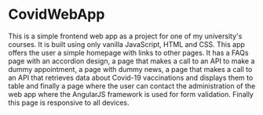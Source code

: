 # CovidWebApp

This is a simple frontend web app as a project for one of my university's courses. It is built using only vanilla JavaScript, HTML and CSS.
This app offers the user a simple homepage with links to other pages. It has a FAQs page with an accordion design, a page that makes a call to an API to make a dummy appointment,
a page with dummy news, a page that makes a call to an API that retrieves data about Covid-19 vaccinations and displays them to table and finally a page where the user can contact the 
administration of the web app where the AngularJS framework is used for form validation. Finally this page is responsive to all devices. 
